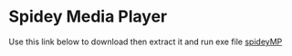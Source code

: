 # Spidey Media Player
Use this link below to download then extract it and run exe file
[spideyMP](https://github.com/quanghoaluu1/MediaPlayer/releases/download/1.0/Setup_SpideyMP.exe)
